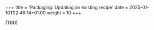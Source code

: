 +++
title = 'Packaging: Updating an existing recipe'
date = 2025-01-10T02:48:14+01:00
weight = 10
+++

(TBD)
